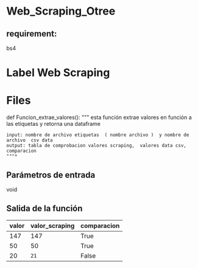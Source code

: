 # Web_Scraping_Otree
## requirement:
bs4


# Label Web Scraping




# Files

def Funcion_extrae_valores():
    """
    esta función extrae valores en función a  las etiquetas y retorna una dataframe
    
    input: nombre de archivo etiquetas  ( nombre archivo )  y nombre de archivo  csv data
    output: tabla de comprobacion valores scraping,  valores data csv, comparacion
    """*
## Parámetros de entrada
void
## Salida de la función



|      valor          |valor_scraping                        |comparacion                         |
|----------------|-------------------------------|-----------------------------|
147|       147      |       True   |
|50         |50          |True            |
|20          |`21`|False|
